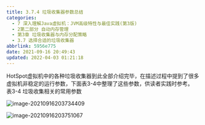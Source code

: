 ```yaml
---
title: 3.7.4 垃圾收集器参数总结
categories: 
  - 7 深入理解Java虛拟机：JVM高级特性与最佳实践(第3版)
  - 2第二部分 自动内存管理
  - 第3章 垃圾收集器与内存分配策略
  - 3.7 选择合适的垃圾收集器
abbrlink: 5956e775
date: 2021-09-16 20:49:43
updated: 2022-04-03 01:21:18
---
```

HotSpot虚拟机中的各种垃圾收集器到此全部介绍完毕，在描述过程中提到了很多虚拟机非稳定的运行参数，下面表3-4中整理了这些参数，供读者实践时参考。
表3-4 垃圾收集相关的常用参数

![image-20210916203734409](https://gitee.com/XiaoLan223/images/raw/master/Blog/Sum/20210916203734.png)

![image-20210916203751067](https://gitee.com/XiaoLan223/images/raw/master/Blog/Sum/20210916203751.png)

